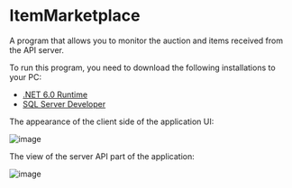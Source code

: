 # ItemMarketplace
A program that allows you to monitor the auction and items received from the API server.

To run this program, you need to download the following installations to your PC:

- [.NET 6.0 Runtime](https://dotnet.microsoft.com/en-us/download/dotnet/6.0/runtime)
- [SQL Server Developer](https://www.microsoft.com/en-us/sql-server/sql-server-downloads)

The appearance of the client side of the application UI: 

![image](https://github.com/Vitalii1307/ItemMarketplace/assets/70515154/1bccf8e7-73a9-49af-bf9c-ccdf71bf18a3)

The view of the server API part of the application:

![image](https://github.com/Vitalii1307/ItemMarketplace/assets/70515154/03059a9e-1745-4bfb-99df-08663594e655)
